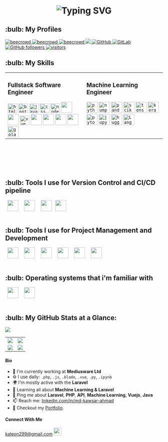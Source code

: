 <h1 align="center">
  <img src="https://readme-typing-svg.herokuapp.com?font=Orbitron&color=0000FF&size=32&center=true&vCenter=true&width=900&height=60&lines=Hello+World!+👋+I'm+Md.+Kawsar+Ahmad;Software+Engineer+|+Researcher+|+AI+Enthusiast;" alt="Typing SVG" />
</h1>




<h2>:bulb: My Profiles</h2>
<p align="left"> 


  <a href="https://www.beecrowd.com.br/judge/en/profile/413853">
    <img src="https://img.shields.io/badge/beecrowd-ahmad043-blueviolet" alt="beecrowd" />
  </a>
  <a href="https://codeforces.com/profile/noob_coder043">
    <img src="https://img.shields.io/badge/CodeForces-noob_coder043-blueviolet" alt="beecrowd" />
  </a>
   <a href="https://www.hackerrank.com/ahmad43">
    <img src="https://img.shields.io/badge/HackerRank-ahmad43-success" alt="beecrowd" />
  </a>
  <a href="https://www.linkedin.com/in/md-kawsar-ahmad-77800a105/">
    <img src="https://img.shields.io/badge/LinkedIn-0077B5?style=for-the-badge&logo=linkedin&logoColor=white" />
  </a>

 <a href="https://github.com/KawsarAhmad43">
  <img alt="GitHub" src="https://img.shields.io/badge/GitHub-KawsarAhmad43-black">
 </a>   
 <a href="https://gitlab.com/KawsarAhmad43">
  <img alt="GitLab" src="https://img.shields.io/badge/GitLab-KawsarAhmad43-orange">
 </a>
  

  <a href="https://github.com/KawsarAhmad43?tab=repositories">
    <img alt="GitHub followers" src="https://img.shields.io/github/followers/KawsarAhmad43?color=green&logo=github">
  </a>
  <a href="https://github.com/KawsarAhmad43/">
    <img src="https://komarev.com/ghpvc/?username=KawsarAhmad43" alt="visitors" />
  </a>


</p>





<h2>:bulb: My Skills</h2>
<table>
  <tr>
    <td valign="top" width="50%">
      <h3>Fullstack Software Engineer</h3>
      <code><img title="HTML 5" alt="html5" width="30px" src="https://cdn.jsdelivr.net/gh/devicons/devicon/icons/html5/html5-original.svg" /></code>
      <code><img title="Bootstrap" alt="bootstrap" width="30px" src="https://cdn.jsdelivr.net/gh/devicons/devicon/icons/bootstrap/bootstrap-original.svg" /></code>
      <code><img title="JavaScript" alt="javascript" width="30px" src="https://cdn.jsdelivr.net/gh/devicons/devicon/icons/javascript/javascript-original.svg" /></code>
      <code><img title="CSS 3" alt="css 3" width="30px" src="https://cdn.jsdelivr.net/gh/devicons/devicon/icons/css3/css3-original.svg" /></code>
      <code><img title="NodeJS" alt="node js" width="30px" src="https://cdn.jsdelivr.net/gh/devicons/devicon/icons/nodejs/nodejs-original.svg" /></code>
      <code><img width="35px" src="https://cdn.jsdelivr.net/gh/devicons/devicon@latest/icons/laravel/laravel-original.svg" /></code>
      <code><img width="35px" src="https://cdn.jsdelivr.net/gh/devicons/devicon@latest/icons/livewire/livewire-original-wordmark.svg" /></code>
      <code><img title="Vue.js" alt="vue js" width="30px" src="https://cdn.jsdelivr.net/gh/devicons/devicon/icons/vuejs/vuejs-original.svg" /></code>
      <code><img width="35px" src="https://cdn.jsdelivr.net/gh/devicons/devicon@latest/icons/django/django-plain.svg" /></code>
      <code><img width="35px" src="https://cdn.jsdelivr.net/gh/devicons/devicon@latest/icons/solidity/solidity-original.svg" /></code>
      <code><img width="35px" src="https://cdn.jsdelivr.net/gh/devicons/devicon/icons/mysql/mysql-original-wordmark.svg" /></code>
      <code><img width="35px" src="https://cdn.jsdelivr.net/gh/devicons/devicon/icons/php/php-original.svg" /></code>
      <code><img title="Golang" alt="golang" width="35px" src="https://cdn.jsdelivr.net/gh/devicons/devicon/icons/go/go-original.svg" /></code>
    </td>
    <td valign="top" width="50%">
      <h3>Machine Learning Engineer</h3>
      <code><img title="Python" alt="python" width="35px" src="https://cdn.jsdelivr.net/gh/devicons/devicon/icons/python/python-original.svg" /></code>
      <code><img title="NumPy" alt="numpy" width="35px" src="https://cdn.jsdelivr.net/gh/devicons/devicon/icons/numpy/numpy-original.svg" /></code>
      <code><img title="Pandas" alt="pandas" width="35px" src="https://cdn.jsdelivr.net/gh/devicons/devicon/icons/pandas/pandas-original.svg" /></code>
      <code><img title="Scikit-learn" alt="scikitlearn" width="35px" src="https://cdn.jsdelivr.net/gh/devicons/devicon/icons/scikitlearn/scikitlearn-original.svg" /></code>
      <code><img title="TensorFlow" alt="tensorflow" width="35px" src="https://cdn.jsdelivr.net/gh/devicons/devicon/icons/tensorflow/tensorflow-original.svg" /></code>
      <code><img title="Keras" alt="keras" width="35px" src="https://cdn.jsdelivr.net/gh/devicons/devicon/icons/keras/keras-original.svg" /></code>
      <code><img title="PyTorch" alt="pytorch" width="35px" src="https://cdn.jsdelivr.net/gh/devicons/devicon/icons/pytorch/pytorch-original.svg" /></code>
      <code><img title="Jupyter" alt="jupyter" width="35px" src="https://cdn.jsdelivr.net/gh/devicons/devicon/icons/jupyter/jupyter-original-wordmark.svg" /></code>
      <code><img title="Hugging Face" alt="huggingface" width="35px" src="https://cdn.jsdelivr.net/gh/devicons/devicon/icons/huggingface/huggingface-original.svg" /></code>
      <code><img title="LangChain" alt="LangChain" width="35px" src="https://github.com/user-attachments/assets/8040c888-4163-4b69-a66d-369bc1a07c5a" /></code>
    </td>
  </tr>
</table>
</br></br>







<!-- <h2>:bulb: Languages & Frameworks I code in</h2> -->
<!-- <code><img title="HTML 5" alt="html5" width="30px" src="https://cdn.jsdelivr.net/gh/devicons/devicon/icons/html5/html5-original.svg" /></code> -->
<!-- <code><img title="HTML 5" alt="html5" width="30px" src="https://cdn.jsdelivr.net/gh/devicons/devicon/icons/bootstrap/bootstrap-original.svg" /></code> -->
<!-- <code><img title="JavaScript" alt="javascript" width="30px" src="https://cdn.jsdelivr.net/gh/devicons/devicon/icons/javascript/javascript-original.svg" /></code> -->
<!-- <code><img title="Python" alt="python" width="35px" src="https://cdn.jsdelivr.net/gh/devicons/devicon/icons/python/python-original.svg" /></code> -->
<!-- <code><img title="CSS 3" alt="css 3" width="30px" src="https://cdn.jsdelivr.net/gh/devicons/devicon/icons/css3/css3-original.svg" /></code> -->
<!-- <code><img title="ReactJS" alt="react js" width="30px" src="https://cdn.jsdelivr.net/gh/devicons/devicon/icons/react/react-original.svg" /></code> -->
<!-- <code><img title="NodeJS" alt="node js" width="30px" src="https://cdn.jsdelivr.net/gh/devicons/devicon/icons/nodejs/nodejs-original.svg" /></code> -->
<!-- <code><img width="35px" src="https://cdn.jsdelivr.net/gh/devicons/devicon@latest/icons/laravel/laravel-original.svg" /></code> -->
<!-- <code><img width="35px" src="https://cdn.jsdelivr.net/gh/devicons/devicon@latest/icons/livewire/livewire-original-wordmark.svg" /></code> -->
<!-- <code><img title="Vue.js" alt="vue js" width="30px" src="https://cdn.jsdelivr.net/gh/devicons/devicon/icons/vuejs/vuejs-original.svg" /></code> -->
<!-- <code><img title="Machine Learning" alt="machine learning" width="35px" src="https://cdn.jsdelivr.net/gh/devicons/devicon/icons/tensorflow/tensorflow-original.svg" /></code> -->
<!-- <code><img width="35px" src="https://cdn.jsdelivr.net/gh/devicons/devicon@latest/icons/django/django-plain.svg" /></code> -->
<!-- <code><img width="35px" src="https://cdn.jsdelivr.net/gh/devicons/devicon@latest/icons/solidity/solidity-original.svg" /></code> -->
<!-- <code><img width="35px" src="https://cdn.jsdelivr.net/gh/devicons/devicon/icons/mysql/mysql-original-wordmark.svg" /></code> -->
<!-- <code><img width="35px" src="https://cdn.jsdelivr.net/gh/devicons/devicon/icons/php/php-original.svg" /></code> -->
<!-- <code><img width="35px" src="https://cdn.jsdelivr.net/gh/devicons/devicon/icons/c/c-original.svg" /></code> -->
<!-- <code><img width="35px" src="https://cdn.jsdelivr.net/gh/devicons/devicon/icons/cplusplus/cplusplus-original.svg" /></code> -->
<!-- <code><img title="Golang" alt="golang" width="35px" src="https://cdn.jsdelivr.net/gh/devicons/devicon/icons/go/go-original.svg" /></code> -->
<!-- <code><img title="LangChain" alt="LangChain" width="35px" src="https://github.com/user-attachments/assets/8040c888-4163-4b69-a66d-369bc1a07c5a" /></code> -->




</br></br>

<h2>:bulb: Tools I use for Version Control and CI/CD pipeline</h2>    
<code> <img width="35px" src="https://cdn.jsdelivr.net/gh/devicons/devicon/icons/git/git-original-wordmark.svg" /> </code>
<code> <img width="35px" src="https://cdn.jsdelivr.net/gh/devicons/devicon/icons/github/github-original-wordmark.svg" /> </code>
<code> <img width="35px" src="https://cdn.jsdelivr.net/gh/devicons/devicon/icons/gitlab/gitlab-original-wordmark.svg" /></code>
<code> <img width="35px" src="https://cdn.jsdelivr.net/gh/devicons/devicon/icons/bitbucket/bitbucket-original-wordmark.svg" /> </code>              
</br></br>


<h2>:bulb: Tools I use for Project Management and Development</h2>
<code> <img width="35px" src="https://cdn.jsdelivr.net/gh/devicons/devicon/icons/jira/jira-original-wordmark.svg" /> </code>
<code> <img width="35px" src="https://cdn.jsdelivr.net/gh/devicons/devicon/icons/trello/trello-plain-wordmark.svg" /> </code>
<code> <img width="35px" src="https://cdn.jsdelivr.net/gh/devicons/devicon/icons/postman/postman-original-wordmark.svg" /> </code>
<code> <img width="35px" src="https://cdn.jsdelivr.net/gh/devicons/devicon/icons/vscode/vscode-original-wordmark.svg" /> </code>
<code> <img width="35px" src="https://img.icons8.com/color/48/000000/google-colab.png" /> </code>
<code> <img width="35px" src="https://cdn.iconscout.com/icon/free/png-256/free-laragon-3628708-3030006.png" /> </code>
</br></br>


<h2>:bulb: Operating systems that i'm familiar with</h2>
<code> <img width="35px" src="https://cdn.jsdelivr.net/gh/devicons/devicon/icons/centos/centos-original-wordmark.svg" /> </code>
<code> <img width="35px" src="https://cdn.jsdelivr.net/gh/devicons/devicon/icons/windows8/windows8-original.svg" /> </code>             
</br></br>




<h2>:bulb: My GitHub Stats at a Glance:</h2>

![](http://github-profile-summary-cards.vercel.app/api/cards/profile-details?username=KawsarAhmad43&theme=default)


<table>
  <tr>
    <td><img src="http://github-profile-summary-cards.vercel.app/api/cards/repos-per-language?username=KawsarAhmad43&theme=default"></td>
    <td><img src="http://github-profile-summary-cards.vercel.app/api/cards/most-commit-language?username=KawsarAhmad43&theme=default"></td>
  </tr>
  <tr>
    <td><img src="http://github-profile-summary-cards.vercel.app/api/cards/stats?username=KawsarAhmad43&theme=default"></td>
    <td><img src="http://github-profile-summary-cards.vercel.app/api/cards/productive-time?username=KawsarAhmad43&theme=default&utcOffset=8"></td>
  </tr>
</table>






#### Bio

- 🏢 I'm currently working at **Mediusware Ltd**
- ⚙️ I use daily: `.php`, `.js`, `.blade`, `.vue`, `.py`, `.ipynb`
- 🌍 I'm mostly active with the **Laravel**
- 🌱 Learning all about **Machine Learning & Laravel**
- 💬 Ping me about **Laravel**, **PHP**, **API**, **Machine Learning**, **Vuejs**, **Java**
- 📫 Reach me: [linkedin.com/in/md-kawsar-ahmad](https://www.linkedin.com/in/md-kawsar-ahmad-77800a105/)
- 📝 Checkout my [Portfolio](https://kawsarahmad43.github.io/me/).



#### Connect With Me

<p left="center">

<a href="https://www.gmail.com">kaleon299@gmail.com
  <img src="https://img.shields.io/badge/Gmail-D14836?style=for-the-badge&logo=gmail&logoColor=white" height=25>
</a>
</p>


